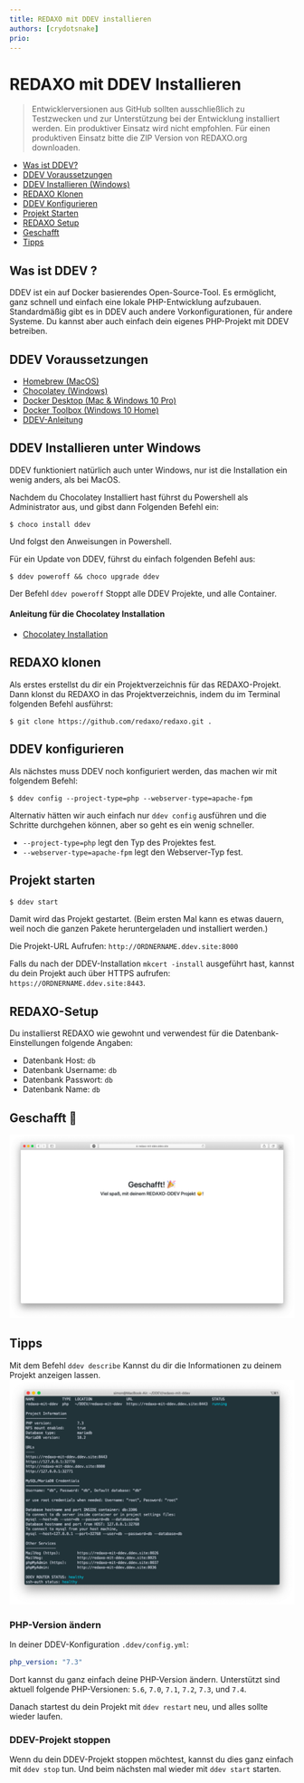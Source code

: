 ```yaml
---
title: REDAXO mit DDEV installieren
authors: [crydotsnake]
prio:
---
```


# REDAXO mit DDEV Installieren

> Entwicklerversionen aus GitHub sollten ausschließlich zu Testzwecken und zur Unterstützung bei der Entwicklung installiert werden. Ein produktiver Einsatz wird nicht empfohlen. Für einen produktiven Einsatz bitte die ZIP Version von REDAXO.org downloaden.

- [Was ist DDEV?](#was-ist-ddev)
- [DDEV Voraussetzungen](#ddev-voraussetzungen)
- [DDEV Installieren (Windows)](#ddev-installieren-windows)
- [REDAXO Klonen](#redaxo-klonen)
- [DDEV Konfigurieren](#ddev-konfigurieren)
- [Projekt Starten](#projekt-starten)
- [REDAXO Setup](#redaxo-setup)
- [Geschafft](#geschafft)
- [Tipps](#tipps)

<a name="was-ist-ddev"></a>
## Was ist DDEV ?

DDEV ist ein auf Docker basierendes Open-Source-Tool. Es ermöglicht, ganz schnell und einfach eine lokale PHP-Entwicklung aufzubauen. Standardmäßig gibt es in DDEV auch andere Vorkonfigurationen, für andere Systeme. Du kannst aber auch einfach dein eigenes PHP-Projekt mit DDEV betreiben.

<a name="ddev-voraussetzungen"></a>
## DDEV Voraussetzungen

- [Homebrew (MacOS)](https://brew.sh/index_de)
- [Chocolatey (Windows)](https://chocolatey.org/)
- [Docker Desktop (Mac & Windows 10 Pro)](https://www.docker.com/products/docker-desktop)
- [Docker Toolbox (Windows 10 Home)](https://github.com/docker/toolbox/releases)
- [DDEV-Anleitung](https://ddev.readthedocs.io/en/stable/)

<a name="ddev-installieren-windows"></a>
## DDEV Installieren unter Windows

DDEV funktioniert natürlich auch unter Windows, nur ist die Installation ein wenig anders, als bei MacOS.

Nachdem du Chocolatey Installiert hast führst du Powershell als Administrator aus, und gibst dann Folgenden Befehl ein:

    $ choco install ddev

Und folgst den Anweisungen in Powershell.

Für ein Update von DDEV, führst du einfach folgenden Befehl aus:

    $ ddev poweroff && choco upgrade ddev

Der Befehl `ddev poweroff` Stoppt alle DDEV Projekte, und alle Container.

#### Anleitung für die Chocolatey Installation
- [Chocolatey Installation](https://chocolatey.org/install)

<a name="redaxo-klonen"></a>
## REDAXO klonen

Als erstes erstellst du dir ein Projektverzeichnis für das REDAXO-Projekt. Dann klonst du REDAXO in das Projektverzeichnis, indem du im Terminal folgenden Befehl ausführst:

    $ git clone https://github.com/redaxo/redaxo.git .

<a name="ddev-konfigurieren"></a>
## DDEV konfigurieren

Als nächstes muss DDEV noch konfiguriert werden, das machen wir mit folgendem Befehl:

    $ ddev config --project-type=php --webserver-type=apache-fpm
  
Alternativ hätten wir auch einfach nur `ddev config` ausführen und die Schritte durchgehen können, aber so geht es ein wenig schneller.

- `--project-type=php` legt den Typ des Projektes fest.
- `--webserver-type=apache-fpm` legt den Webserver-Typ fest.

<a name="projekt-starten"></a>
## Projekt starten

    $ ddev start
  
Damit wird das Projekt gestartet. (Beim ersten Mal kann es etwas dauern, weil noch die ganzen Pakete heruntergeladen und installiert werden.)

Die Projekt-URL Aufrufen: `http://ORDNERNAME.ddev.site:8000`

Falls du nach der DDEV-Installation `mkcert -install` ausgeführt hast, kannst du dein Projekt auch über HTTPS aufrufen: `https://ORDNERNAME.ddev.site:8443`.

<a name="redaxo-setup"></a>
## REDAXO-Setup

Du installierst REDAXO wie gewohnt und verwendest für die Datenbank-Einstellungen folgende Angaben:

- Datenbank Host: `db`
- Datenbank Username: `db`
- Datenbank Passwort: `db`
- Datenbank Name: `db`

<a name="geschafft"></a>
## Geschafft 🎉

![Screenshot](https://raw.githubusercontent.com/FriendsOfREDAXO/tricks/master/screenshots/redaxo_ddev/redaxo_ddev_tada.png)

<a name="tipps"></a>
## Tipps

Mit dem Befehl `ddev describe` Kannst du dir die Informationen zu deinem Projekt anzeigen lassen.
![Screenshot](https://raw.githubusercontent.com/FriendsOfREDAXO/tricks/master/screenshots/redaxo_ddev/redaxo_ddev_projekt_infos.png)

### PHP-Version ändern

In deiner DDEV-Konfiguration `.ddev/config.yml`:

```yaml
php_version: "7.3"
```

Dort kannst du ganz einfach deine PHP-Version ändern. Unterstützt sind aktuell folgende PHP-Versionen: `5.6`, `7.0`, `7.1`, `7.2`, `7.3`, und `7.4`. 

Danach startest du dein Projekt mit `ddev restart` neu, und alles sollte wieder laufen.

### DDEV-Projekt stoppen

Wenn du dein DDEV-Projekt stoppen möchtest, kannst du dies ganz einfach mit `ddev stop` tun. Und beim nächsten mal wieder mit `ddev start` starten.
